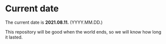# Current date

The current date is **2021.08.11.** (YYYY.MM.DD.)

This repository will be good when the world ends, so we will know how long it lasted.